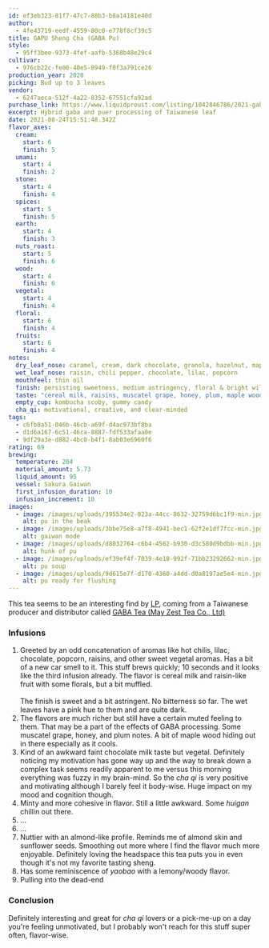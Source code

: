```yaml
---
id: ef3eb323-81f7-47c7-88b3-b8a14181e40d
author:
  - 4fe43719-eedf-4559-80c0-e778f8cf39c5
title: GAPU Sheng Cha (GABA Pu)
style:
  - 95ff3bee-9373-4fef-aafb-5368b48e29c4
cultivar:
  - 976cb22c-fe00-40e5-8949-f0f3a791ce26
production_year: 2020
picking: Bud up to 3 leaves
vendor:
  - 6247aeca-512f-4a22-8352-67551cfa92ad
purchase_link: https://www.liquidproust.com/listing/1042846786/2021-gaba-puerh-25g
excerpt: Hybrid gaba and puer processing of Taiwanese leaf
date: 2021-08-24T15:51:48.342Z
flavor_axes:
  cream:
    start: 6
    finish: 5
  umami:
    start: 4
    finish: 2
  stone:
    start: 4
    finish: 4
  spices:
    start: 5
    finish: 5
  earth:
    start: 4
    finish: 3
  nuts_roast:
    start: 5
    finish: 6
  wood:
    start: 4
    finish: 6
  vegetal:
    start: 4
    finish: 4
  floral:
    start: 6
    finish: 4
  fruits:
    start: 6
    finish: 4
notes:
  dry_leaf_nose: caramel, cream, dark chocolate, granola, hazelnut, maple syrup
  wet_leaf_nose: raisin, chili pepper, chocolate, lilac, popcorn
  mouthfeel: thin oil
  finish: persisting sweetness, medium astringency, floral & bright wild honey notes
  taste: "cereal milk, raisins, muscatel grape, honey, plum, maple wood, "
  empty_cup: kombucha scoby, gummy candy
  cha_qi: motivational, creative, and clear-minded
tags:
  - c6fb8a51-046b-46cb-a69f-d4ac973bf8ba
  - d1d6a167-6c51-46ca-8887-fdf533afaa0e
  - 9df29a3e-d882-4bc0-b4f1-8ab03e6960f6
rating: 69
brewing:
  temperature: 204
  material_amount: 5.73
  liquid_amount: 95
  vessel: Sakura Gaiwan
  first_infusion_duration: 10
  infusion_increment: 10
images:
  - image: /images/uploads/395534e2-023a-44cc-8632-32759d6bc1f9-min.jpg
    alt: pu in the beak
  - image: /images/uploads/3bbe75e8-a7f8-4941-bec1-62f2e1df7fcc-min.jpg
    alt: gaiwan mode
  - image: /images/uploads/d8032764-c6b4-4562-b930-d3c580d9bdbb-min.jpg
    alt: hunk of pu
  - image: /images/uploads/ef39ef4f-7039-4e18-992f-71bb23292662-min.jpg
    alt: pu soup
  - image: /images/uploads/9d615e7f-d170-4360-a4dd-d0a8197ae5e4-min.jpg
    alt: pu ready for flushing
---
```

This tea seems to be an interesting find by [LP](https://puerh.wtf/vendor/liquid-proust), coming from a Taiwanese producer and distributor called [GABA Tea (May Zest Tea Co., Ltd)](https://www.facebook.com/mzt.gaba)

### Infusions

1. Greeted by an odd concatenation of aromas like hot chilis, lilac, chocolate, popcorn, raisins, and other sweet vegetal aromas. Has a bit of a new car smell to it. This stuff brews quickly; 10 seconds and it looks like the third infusion already. The flavor is cereal milk and raisin-like fruit with some florals, but a bit muffled.\
   \
   The finish is sweet and a bit astringent. No bitterness so far. The wet leaves have a pink hue to them and are quite dark.
2. The flavors are much richer but still have a certain muted feeling to them. That may be a part of the effects of GABA processing. Some muscatel grape, honey, and plum notes. A bit of maple wood hiding out in there especially as it cools.
3. Kind of an awkward faint chocolate milk taste but vegetal. Definitely noticing my motivation has gone way up and the way to break down a complex task seems readily apparent to me versus this morning everything was fuzzy in my brain-mind. So the *cha qi* is very positive and motivating although I barely feel it body-wise. Huge impact on my mood and cognition though.
4. Minty and more cohesive in flavor. Still a little awkward.  Some *huigan* chillin out there.
5. ...
6. ...
7. Nuttier with an almond-like profile. Reminds me of almond skin and sunflower seeds. Smoothing out more where I find the flavor much more enjoyable. Definitely loving the headspace this tea puts you in even though it's not my favorite tasting sheng.
8. Has some reminiscence of *yaobao* with a lemony/woody flavor.
9. Pulling into the dead-end

### Conclusion

Definitely interesting and great for *cha qi* lovers or a pick-me-up on a day you're feeling unmotivated, but I probably won't reach for this stuff super often, flavor-wise.